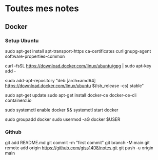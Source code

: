 # Toutes mes notes

## Docker

### Setup Ubuntu
sudo apt-get install apt-transport-https ca-certificates
curl gnupg-agent software-properties-common

curl -fsSL https://download.docker.com/linux/ubuntu/gpg | sudo apt-key add -

sudo add-apt-repository "deb [arch=amd64] https://download.docker.com/linux/ubuntu $(lsb_release -cs) stable"

sudo apt-get update
sudo apt-get install docker-ce docker-ce-cli containerd.io

sudo systemctl enable docker && systemctl start docker

sudo groupadd docker
sudo usermod -aG docker $USER


### Github
git add README.md
git commit -m "first commit"
git branch -M main
git remote add origin https://github.com/giss1408/notes.git
git push -u origin main


